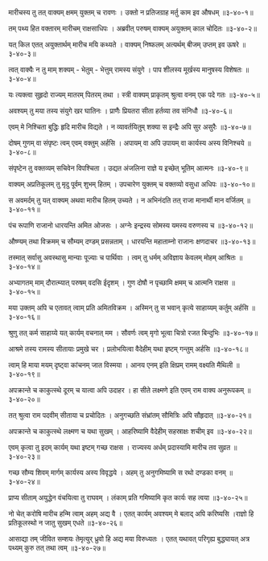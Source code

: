 मारीचस्य तु तत् वाक्यम् क्षमम् युक्तम् च रावणः ।
उक्तो न प्रतिजग्राह मर्तु काम इव औषधम् ॥३-४०-१॥

तम् पथ्य हित वक्तारम् मारीचम् राक्षसाधिपः ।
अब्रवीत् परुषम् वाक्यम् अयुक्तम् काल चोदितः ॥३-४०-२॥

यत् किल एतत् अयुक्तार्थम् मारीच मयि कथ्यते ।
वाक्यम् निष्फलम् अत्यर्थम् बीजम् उप्तम् इव ऊषरे ॥३-४०-३॥

त्वत् वाक्यैः न तु माम् शक्यम् - भेतुम् - भेत्तुम् रामस्य संयुगे ।
पाप शीलस्य मूर्खस्य मानुषस्य विशेषतः ॥३-४०-४॥

यः त्यक्त्वा सुहृदो राज्यम् मातरम् पितरम् तथा ।
स्त्री वाक्यम् प्राकृतम् श्रुत्वा वनम् एक पदे गतः ॥३-४०-५॥

अवश्यम् तु मया तस्य संयुगे खर घातिनः ।
प्राणैः प्रियतरा सीता हर्तव्या तव संनिधौ ॥३-४०-६॥

एवम् मे निश्चिता बुद्धिः हृदि मारीच विद्यते ।
न व्यावर्तयितुम् शक्या स इन्द्रैः अपि सुर असुरैः ॥३-४०-७॥

दोषम् गुणम् वा संपृष्टः त्वम् एवम् वक्तुम् अर्हसि ।
अपायम् वा अपि उपायम् वा कार्यस्य अस्य विनिश्चये ॥३-४०-८॥

संपृष्टेन तु वक्तव्यम् सचिवेन विपश्चिता ।
उद्यत अंजलिना राज्ञे य इच्छेत् भूतिम् आत्मनः ॥३-४०-९॥

वाक्यम् अप्रतिकूलम् तु मृदु पूर्वम् शुभम् हितम् ।
उपचारेण युक्तम् च वक्तव्यो वसुधा अधिपः ॥३-४०-१०॥

स अवमर्दम् तु यत् वाक्यम् अथवा मारीच हितम् उच्यते ।
न अभिनंदति तत् राजा मानार्थी मान वर्जितम् ॥३-४०-११॥

पंच रूपाणि राजानो धारयन्ति अमित ओजसः ।
अग्नेः इन्द्रस्य सोमस्य यमस्य वरुणस्य च ॥३-४०-१२॥

औष्ण्यम् तथा विक्रमम् च सौम्यम् दण्डम् प्रसन्नताम् ।
धारयन्ति महाताम्नो राजानः क्षणदाचर ॥३-४०-१३॥

तस्मात् सर्वासु अवस्थासु मान्याः पूज्याः च पार्थिवाः ।
त्वम् तु धर्मम् अविज्ञाय केवलम् मोहम् आश्रितः ॥३-४०-१४॥

अभ्यागतम् माम् दौरात्म्यात् परुषम् वदसि ईदृशम् ।
गुण दोषौ न पृच्छामि क्षमम् च आत्मनि राक्षस ॥३-४०-१५॥

मया उक्तम् अपि च एतावत् त्वाम् प्रति अमितविक्रम ।
अस्मिन् तु स भवान् कृत्ये साहाय्यम् कर्तुम् अर्हसि ॥३-४०-१६॥

श्रुणु तत् कर्म साहाय्ये यत् कार्यम् वचनात् मम ।
सौवर्णः त्वम् मृगो भूत्वा चित्रो रजत बिन्दुभिः ॥३-४०-१७॥

आश्रमे तस्य रामस्य सीतायाः प्रमुखे चर ।
प्रलोभयित्वा वैदेहीम् यथा इष्टम् गन्तुम् अर्हसि ॥३-४०-१८॥

त्वाम् हि माया मयम् दृष्ट्वा कांचनम् जात विस्मया ।
आनय एनम् इति क्षिप्रम् रामम् वक्ष्यति मैथिली ॥३-४०-१९॥

अपक्रान्ते च काकुत्स्थे दूरम् च यात्वा अपि उदाहर ।
हा सीते लक्ष्मणे इति एवम् राम वाक्य अनुरूपकम् ॥३-४०-२०॥

तत् श्रुत्वा राम पदवीम् सीताया च प्रचोदितः ।
अनुगच्छति संभ्रांतम् सौमित्रिः अपि सौहृदात् ॥३-४०-२१॥

अपक्रान्ते च काकुत्स्थे लक्ष्मण च यथा सुखम् ।
आहरिष्यामि वैदेहीम् सहस्राक्षः शचीम् इव ॥३-४०-२२॥

एवम् कृत्वा तु इदम् कार्यम् यथा इष्टम् गच्छ राक्षस ।
राज्यस्य अर्धम् प्रदास्यामि मारीच तव सुव्रत ॥३-४०-२३॥

गच्छ सौम्य शिवम् मार्गम् कार्यस्य अस्य विवृद्धये ।
अहम् तु अनुगमिष्यामि स रथो दण्डका वनम् ॥३-४०-२४॥

प्राप्य सीताम् अयुद्धेन वंचयित्वा तु राघवम् ।
लंकाम् प्रति गमिष्यामि कृत कार्यः सह त्वया ॥३-४०-२५॥

नो चेत् करोषि मारीच हन्मि त्वाम् अहम् अद्य वै ।
एतत् कार्यम् अवश्यम् मे बलाद् अपि करिष्यसि ।राज्ञो हि प्रतिकूलस्थो न जातु सुखम् एधते ॥३-४०-२६॥

आसाद्या तम् जीवित सम्शयः तेमृत्युर् ध्रुवो हि अद्य मया विरुध्यतः ।
एतत् यथावत् परिगृह्य बुद्ध्यायत् अत्र पथ्यम् कुरु तत् तथा त्वम् ॥३-४०-२७॥

